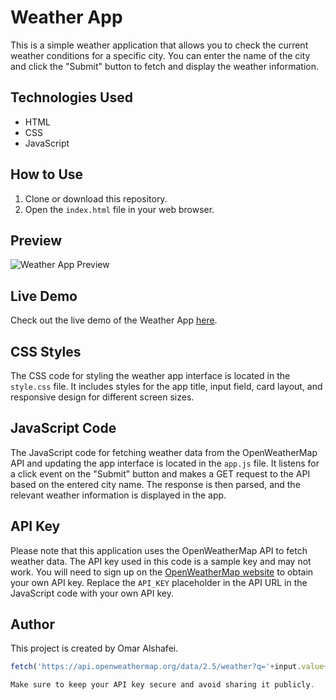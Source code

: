 # Weather App

This is a simple weather application that allows you to check the current weather conditions for a specific city. You can enter the name of the city and click the "Submit" button to fetch and display the weather information.


## Technologies Used

- HTML
- CSS
- JavaScript

## How to Use

1. Clone or download this repository.
2. Open the `index.html` file in your web browser.

## Preview

![Weather App Preview](preview.png)

## Live Demo

Check out the live demo of the Weather App [here](https://weather-app-by-omar-alshafei.vercel.app/).

## CSS Styles

The CSS code for styling the weather app interface is located in the `style.css` file. It includes styles for the app title, input field, card layout, and responsive design for different screen sizes.

## JavaScript Code

The JavaScript code for fetching weather data from the OpenWeatherMap API and updating the app interface is located in the `app.js` file. It listens for a click event on the "Submit" button and makes a GET request to the API based on the entered city name. The response is then parsed, and the relevant weather information is displayed in the app.


## API Key

Please note that this application uses the OpenWeatherMap API to fetch weather data. The API key used in this code is a sample key and may not work. You will need to sign up on the [OpenWeatherMap website](https://openweathermap.org/) to obtain your own API key. Replace the `API_KEY` placeholder in the API URL in the JavaScript code with your own API key.

## Author

This project is created by Omar Alshafei.

```javascript
fetch('https://api.openweathermap.org/data/2.5/weather?q='+input.value+'&appid=API_KEY')

Make sure to keep your API key secure and avoid sharing it publicly.
